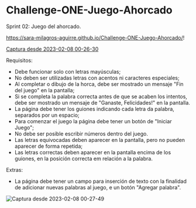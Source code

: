 # Challenge-ONE-Juego-Ahorcado
Sprint 02: Juego del ahorcado.

https://sara-milagros-aguirre.github.io/Challenge-ONE-Juego-Ahorcado/!

[Captura desde 2023-02-08 00-26-30](https://user-images.githubusercontent.com/106611253/217421450-22375345-70db-49ed-a351-15c33069bed0.png)


Requisitos:
- Debe funcionar solo con letras mayúsculas;
- No deben ser utilizadas letras con acentos ni caracteres especiales;
- Al completar o dibujo de la horca, debe ser mostrado un mensaje "Fin del juego" en la pantalla;
- Si se completa la palabra correcta antes de que se acaben los intentos, debe ser mostrado un mensaje de "Ganaste, Felicidades!" en la pantalla.
- La página debe tener los guiones indicando cada letra da palabra, separados por un espacio;
- Para comenzar el juego la página debe tener un botón de "Iniciar Juego";
- No debe ser posible escribir números dentro del juego.
- Las letras equivocadas deben aparecer en la pantalla, pero no pueden aparecer de forma repetida;
- Las letras correctas deben aparecer en la pantalla encima de los guiones, en la posición correcta em relación a la palabra.

Extras:
- La página debe tener un campo para inserción de texto con la finalidad de adicionar nuevas palabras al juego, e un botón "Agregar palabra".

![Captura desde 2023-02-08 00-27-49](https://user-images.githubusercontent.com/106611253/217421729-e3f52595-90e6-486c-8069-e449e788ce6b.png)
